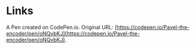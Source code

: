 # Links

A Pen created on CodePen.io. Original URL: [https://codepen.io/Pavel-the-encoder/pen/oNQvbKJ](https://codepen.io/Pavel-the-encoder/pen/oNQvbKJ).

